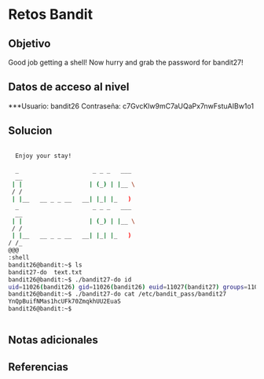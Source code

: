 # Retos Bandit

## Objetivo
Good job getting a shell! Now hurry and grab the password for bandit27!

## Datos de acceso al nivel
***Usuario: bandit26
Contraseña: c7GvcKlw9mC7aUQaPx7nwFstuAIBw1o1

## Solucion
```bash

  Enjoy your stay!

  _                     _ _ _   ___ 
  __  
 | |                   | (_) | |__ \
 / /  
 | |__   __ _ _ __   __| |_| |_   ) 
  _                     _ _ _   ___
  __  
 | |                   | (_) | |__ \
 / /
 | |__   __ _ _ __   __| |_| |_   )
/ /_
@@@                                 
:shell
bandit26@bandit:~$ ls
bandit27-do  text.txt
bandit26@bandit:~$ ./bandit27-do id
uid=11026(bandit26) gid=11026(bandit26) euid=11027(bandit27) groups=11026(bandit26)
bandit26@bandit:~$ ./bandit27-do cat /etc/bandit_pass/bandit27
YnQpBuifNMas1hcUFk70ZmqkhUU2EuaS
bandit26@bandit:~$ 



```

## Notas adicionales

## Referencias

